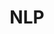 ---
title: NLP
layout: collection
permalink: /NLP/
collection: NLP
#entries_layout: grid
classes: wide
---